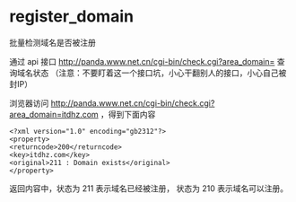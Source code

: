 # register_domain

批量检测域名是否被注册

通过 api 接口 http://panda.www.net.cn/cgi-bin/check.cgi?area_domain= 查询域名状态
（注意：不要盯着这一个接口坑，小心干翻别人的接口，小心自己被封IP）

浏览器访问 http://panda.www.net.cn/cgi-bin/check.cgi?area_domain=itdhz.com ，得到下面内容

    <?xml version="1.0" encoding="gb2312"?>
    <property>
    <returncode>200</returncode>
    <key>itdhz.com</key>
    <original>211 : Domain exists</original>
    </property>

返回内容中，状态为 211 表示域名已经被注册， 状态为 210 表示域名可以注册。
